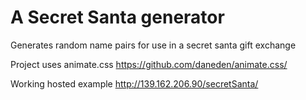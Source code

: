 # A Secret Santa generator

Generates random name pairs for use in a secret santa gift exchange

Project uses animate.css 
https://github.com/daneden/animate.css/

Working hosted example
http://139.162.206.90/secretSanta/

